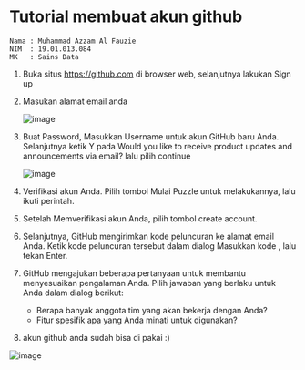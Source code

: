 # Tutorial membuat akun github
```
Nama : Muhammad Azzam Al Fauzie
NIM  : 19.01.013.084
MK   : Sains Data
```

1. Buka situs https://github.com di browser web, selanjutnya lakukan Sign up
2. Masukan alamat email anda
   
   ![image](https://user-images.githubusercontent.com/80516363/194686192-dc36a22c-3bba-4392-939f-998ae312bce0.png)
   
3. Buat Password, Masukkan Username untuk akun GitHub baru Anda. Selanjutnya ketik Y pada Would you like to receive product updates and announcements via email? lalu pilih continue

   ![image](https://user-images.githubusercontent.com/80516363/194687018-02549958-d74f-494a-846b-be214c9a6660.png)

4. Verifikasi akun Anda. Pilih tombol Mulai Puzzle untuk melakukannya, lalu ikuti perintah.
5. Setelah Memverifikasi akun Anda, pilih tombol create account.
6. Selanjutnya, GitHub mengirimkan kode peluncuran ke alamat email Anda. Ketik kode peluncuran tersebut dalam dialog Masukkan kode , lalu tekan Enter.
7. GitHub mengajukan beberapa pertanyaan untuk membantu menyesuaikan pengalaman Anda. Pilih jawaban yang berlaku untuk Anda dalam dialog berikut:
   * Berapa banyak anggota tim yang akan bekerja dengan Anda?
   * Fitur spesifik apa yang Anda minati untuk digunakan?
8. akun github anda sudah bisa di pakai :)

![image](https://user-images.githubusercontent.com/80516363/194687722-9f54bb7a-1705-4343-b066-4a07390470fe.png)
